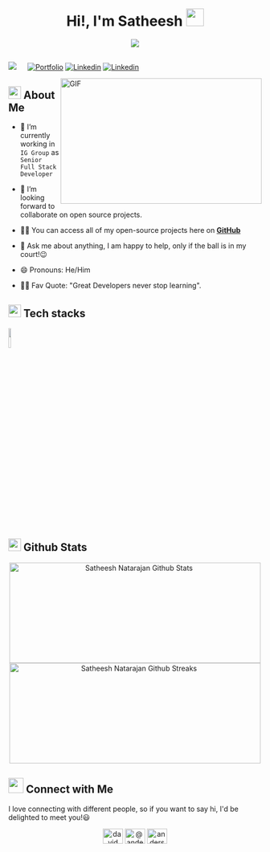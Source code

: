 <h1 align="center"><b>Hi!, I'm Satheesh </b><img src="https://github.com/abdoachhoubi/abdoachhoubi/blob/main/gifs/Hi.gif" width="35"></h1>

<div align="center">
  <a href="https://github.com/fairyland0926"><img src="https://readme-typing-svg.herokuapp.com/?lines=Web%20Developer;Full%20Stack%20Developer;8%2B%20years%20of%20coding%20experience;Always%20learning%20new%20tech&font=Pacifico&center=true&width=650&height=120&color=58a6ff&vCenter=true&size=45%22"></a>
</div>

##
![](https://komarev.com/ghpvc/?username=satheeshnatarajan) &emsp;
[![Portfolio](https://img.shields.io/badge/-Portfolio-red?style=flat&logo=appveyor&logoColor=white)](https://satheeshnatarajan.github.io)
[![Linkedin](https://img.shields.io/badge/-LinkedIn-blue?style=flat&logo=Linkedin&logoColor=white)](https://www.linkedin.com/in/satheesh-natarajan/)
[![Linkedin](https://img.shields.io/badge/-Instagram-purple?style=flat&logo=Instagram&logoColor=white)](https://www.linkedin.com/in/satheesh.natarajan/)


<img align="right" height="250" width="400" alt="GIF" src="https://github.com/JayantGoel001/JayantGoel001/blob/master/GIF/code.gif">

## <img src="https://c.tenor.com/NCRHhqkXrJYAAAAi/programmers-go-internet.gif" width="25">  <b>About Me</b>

- 🔭 I’m currently working in `IG Group` as `Senior Full Stack Developer`

- 👯 I’m looking forward to collaborate on open source projects.

- 👨‍💻 You can access all of my open-source projects here on **[GitHub](https://github.com/satheeshnatarajan)**

- 💬 Ask me about anything, I am happy to help, only if the ball is in my court!😉

- 😄 Pronouns: He/Him

- 💪🏼 Fav Quote: "Great Developers never stop learning".

## <img src="https://media2.giphy.com/media/QssGEmpkyEOhBCb7e1/giphy.gif?cid=ecf05e47a0n3gi1bfqntqmob8g9aid1oyj2wr3ds3mg700bl&rid=giphy.gif" width ="25"> Tech stacks
<img width="10%" src="https://www.vectorlogo.zone/logos/javascript/javascript-ar21.svg">
 
## <img src="https://media.giphy.com/media/iY8CRBdQXODJSCERIr/giphy.gif" width="25"> Github Stats
<p align="center">
      <img src = "https://github-readme-stats.vercel.app/api?username=satheeshnatarajan&show_icons=true" width = 500 height=200 alt="Satheesh Natarajan Github Stats">
      <img src = "https://github-readme-streak-stats.herokuapp.com?user=satheeshnatarajan&hide_border=false" width = 500 height=200 alt="Satheesh Natarajan Github Streaks">
</p>


## <img src="https://media.giphy.com/media/LnQjpWaON8nhr21vNW/giphy.gif" width='30'> <b>Connect with Me</b>
<p>I love connecting with different people, so if you want to say hi, I'd be delighted to meet you!😃</p>
<p align="center">
      <a href="https://www.linkedin.com/in/satheesh-natarajan/" target="blank"><img align="center" src="https://raw.githubusercontent.com/rahuldkjain/github-profile-readme-generator/master/src/images/icons/Social/linked-in-alt.svg" alt="david mendoza ramos" height="30" width="40" /></a>
      <a href="https://twitter.com/sathu_natarajan" target="blank"><img align="center" src="https://raw.githubusercontent.com/rahuldkjain/github-profile-readme-generator/master/src/images/icons/Social/twitter.svg" alt="@andermendoza" height="30" width="40" /></a>
      <a href="https://www.instagram.com/satheesh.natarajan/" target="blank"><img align="center" src="https://raw.githubusercontent.com/rahuldkjain/github-profile-readme-generator/master/src/images/icons/Social/instagram.svg" alt="anderson_mend53" height="30" width="40" /></a>
</p>
